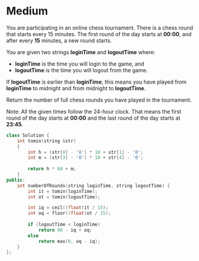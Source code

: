 # Medium

You are participating in an online chess tournament. There is a chess round that starts every 15 minutes. The first round of the day starts at **00:00**, and after every **15** minutes, a new round starts.

You are given two strings **loginTime** and **logoutTime** where:

- **loginTime** is the time you will login to the game, and
- **logoutTime** is the time you will logout from the game.

If **logoutTime** is earlier than **loginTime**, this means you have played from **loginTime** to midnight and from midnight to **logoutTime**.

Return the number of full chess rounds you have played in the tournament.

Note: All the given times follow the 24-hour clock. That means the first round of the day starts at **00:00** and the last round of the day starts at **23:45**.

```cpp
class Solution {
    int tomin(string &str)
    {
        int h = (str[0] - '0') * 10 + str[1] - '0';
        int m = (str[3] - '0') * 10 + str[4] - '0';
        
        return h * 60 + m;
    }
public:
    int numberOfRounds(string loginTime, string logoutTime) {
        int it = tomin(loginTime);
        int ot = tomin(logoutTime);

        int iq = ceil((float)it / 15);
        int oq = floor((float)ot / 15);
        
        if (logoutTime < loginTime)
            return 96 - iq + oq;
        else
            return max(0, oq - iq);
    }
};
```
